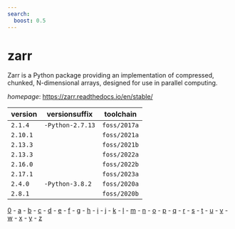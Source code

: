 ```yaml
---
search:
  boost: 0.5
---
```

# zarr

Zarr is a Python package providing an implementation of compressed, chunked, N-dimensional arrays,   designed for use in parallel computing.

*homepage*: <https://zarr.readthedocs.io/en/stable/>

version | versionsuffix | toolchain
--------|---------------|----------
``2.1.4`` | ``-Python-2.7.13`` | ``foss/2017a``
``2.10.1`` |  | ``foss/2021a``
``2.13.3`` |  | ``foss/2021b``
``2.13.3`` |  | ``foss/2022a``
``2.16.0`` |  | ``foss/2022b``
``2.17.1`` |  | ``foss/2023a``
``2.4.0`` | ``-Python-3.8.2`` | ``foss/2020a``
``2.8.1`` |  | ``foss/2020b``

[0](../0/index.md) - [a](../a/index.md) - [b](../b/index.md) - [c](../c/index.md) - [d](../d/index.md) - [e](../e/index.md) - [f](../f/index.md) - [g](../g/index.md) - [h](../h/index.md) - [i](../i/index.md) - [j](../j/index.md) - [k](../k/index.md) - [l](../l/index.md) - [m](../m/index.md) - [n](../n/index.md) - [o](../o/index.md) - [p](../p/index.md) - [q](../q/index.md) - [r](../r/index.md) - [s](../s/index.md) - [t](../t/index.md) - [u](../u/index.md) - [v](../v/index.md) - [w](../w/index.md) - [x](../x/index.md) - [y](../y/index.md) - [z](../z/index.md)

